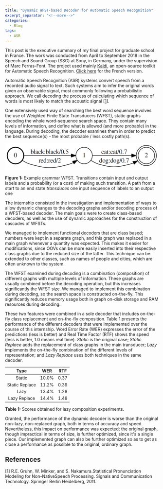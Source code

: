 ```yaml
---
title: "Dynamic WFST-based Decoder for Automatic Speech Recognition"
excerpt_separator: "<!--more-->"
categories:
  - Blog
tags:
  - ASR
---
```


This post is the executive summary of my final project for graduate school in France.
The work was conducted from April to September 2018 in the Speech and Sound Group (SSG) at Sony, in Germany, under the supervision of Marc Ferras-Font.
The project used mainly [Kaldi](https://github.com/kaldi-asr/kaldi), an open-source toolkit for Automatic Speech Recognition. [Click here](https://github.com/orsdanilo/asr-dynamic-wfst-decoder/tree/master/executive_summary_FR) for the French version. 

<!--more-->

Automatic Speech Recognition (ASR) systems convert speech from a recorded audio signal to text. 
Such systems aim to infer the original words given an observable signal, most commonly following a probabilistic approach. 
We call decoding the process of calculating which sequence of words is most likely to match the acoustic signal [[1](#references)].

One extensively used way of searching the best word sequence involves the use of Weighted Finite State Transducers (WFST), static graphs encoding the whole word-sequence search space. 
They contain many levels of information, and define what is allowed (and more probable) in the language. 
During decoding, the decoder examines them in order to predict the best sequence(s) - the most probable / less costly path(s).

![Example grammar WFST](/assets/images/grammar_brcd.png)

**Figure 1:** Example grammar WFST. Transitions contain input and output labels and a probability (or a cost) of making such transition. 
A path from a start to an end state *transduces* one input sequence of labels to an output one

The internship consisted in the investigation and implementation of ways to allow dynamic changes to the decoding graphs and/or decoding process of a WFST-based decoder. 
The main goals were to create class-based decoders, as well as the use of dynamic approaches for the construction of cascades of WFSTs.

We managed to implement functional decoders that are class based; numbers were kept in a separate graph, and this graph was replaced in a main graph whenever a quantity was expected. 
This makes it easier for modifications, since OOVs can be more easily inserted into their respective class graphs due to the reduced size of the latter. 
This technique can be extended to other classes, such as names of people and cities, which are often unknown to the system.

The WFST examined during decoding is a combination (composition) of different graphs with multiple levels of information. 
These graphs are usually combined before the decoding operation, but this increases significantly the WFST size. 
We managed to implement this combination during decoding, so the search space is constructed on-the-fly. 
This significantly reduces memory usage both in graph on-disk storage and RAM resources during decoding. 

These two features were combined in a sole decoder that includes on-the-fly class replacement and on-the-fly composition. 
Table 1 presents the performance of the different decoders that were implemented over the course of this internship. 
Word Error Rate (WER) expresses the error of the predictions (less is better) and Real Time Factor (RTF) shows the speed (less is better, 1.0 means real time). 
*Static* is the original case; 
*Static Replace* adds the replacement of class graphs in the main transducer; 
*Lazy* implements the on-the-fly combination of the different levels of representation; 
and *Lazy Replace* uses both techniques in the same decoder.

| Type | WER | RTF |
|:---:|:---:|:---:|
| Static | 10.0% | 0.37 |
| Static Replace | 11.2% | 0.39 |
| Lazy | 13.4% | 1.28 |
| Lazy Replace | 14.4% | 1.48 |

**Table 1:** Scores obtained for lazy composition experiments.

Granted, the performance of the dynamic decoder is worse than the original non-lazy, non-replaced graph, both in terms of accuracy and speed. 
Nevertheless, this impact on performance was expected; the original graph, though impractical in terms of size, is further optimized, since it's a single piece. 
Our implemented graph can also be further optimized so as to get as close a performance as possible to the original, ordinary graph.

## References

[1] R.E. Gruhn, W. Minker, and S. Nakamura.Statistical Pronunciation Modeling for Non-NativeSpeech Processing. Signals and Communication Technology. Springer Berlin Heidelberg, 2011.